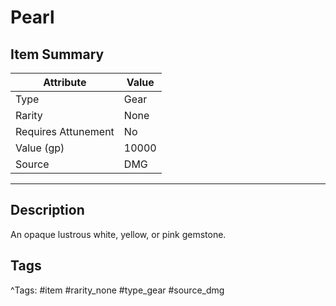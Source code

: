 # Pearl

## Item Summary

| Attribute            | Value                        |
|----------------------|------------------------------|
| Type                 | Gear |
| Rarity               | None             |
| Requires Attunement  | No                |
| Value (gp)           | 10000    |
| Source               | DMG |

---

## Description

An opaque lustrous white, yellow, or pink gemstone.

## Tags

^Tags: #item #rarity_none #type_gear #source_dmg